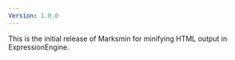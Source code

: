 ```yaml
---
Version: 1.0.0
---
```


This is the initial release of Marksmin for minifying HTML output in ExpressionEngine.
